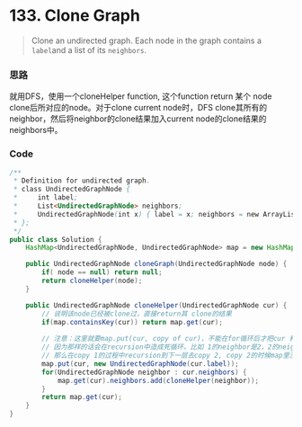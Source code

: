 # 133. Clone Graph

> Clone an undirected graph. Each node in the graph contains a `label`and a list of its `neighbors`.

### 思路

就用DFS，使用一个cloneHelper function, 这个function return 某个 node clone后所对应的node。对于clone current node时，DFS clone其所有的neighbor，然后将neighbor的clone结果加入current node的clone结果的neighbors中。

### Code

```java
/**
 * Definition for undirected graph.
 * class UndirectedGraphNode {
 *     int label;
 *     List<UndirectedGraphNode> neighbors;
 *     UndirectedGraphNode(int x) { label = x; neighbors = new ArrayList<UndirectedGraphNode>(); }
 * };
 */
public class Solution {
    HashMap<UndirectedGraphNode, UndirectedGraphNode> map = new HashMap();

    public UndirectedGraphNode cloneGraph(UndirectedGraphNode node) {
        if( node == null) return null;
        return cloneHelper(node);
    }

    public UndirectedGraphNode cloneHelper(UndirectedGraphNode cur) {
        // 说明该node已经被clone过，直接return其 clone的结果
        if(map.containsKey(cur)) return map.get(cur);
        
        // 注意：这里就要map.put(cur, copy of cur)，不能在for循环后才把cur 和 cur的copy放入map。
        // 因为那样的话会在recursion中造成死循环。比如 1的neighbor是2，2的neighbor也有1。
        // 那么在copy 1的过程中recursion到下一层去copy 2, copy 2的时候map里没有1的copy，又会去recursion copy 1
        map.put(cur, new UndirectedGraphNode(cur.label));
        for(UndirectedGraphNode neighbor : cur.neighbors) {
            map.get(cur).neighbors.add(cloneHelper(neighbor));
        }
        return map.get(cur);
    }
}
```




